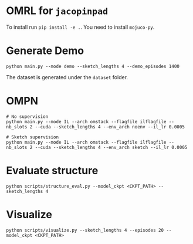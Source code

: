 # OMRL for `jacopinpad`
To install run `pip install -e .`. You need to install `mojuco-py`.
# Generate Demo
```
python main.py --mode demo --sketch_lengths 4 --demo_episodes 1400
```
The dataset is generated under the `dataset` folder.
# OMPN
```
# No supervision
python main.py --mode IL --arch omstack --flagfile ilflagfile --nb_slots 2 --cuda --sketch_lengths 4 --env_arch noenv --il_lr 0.0005

# Sketch supervision
python main.py --mode IL --arch omstack --flagfile ilflagfile --nb_slots 2 --cuda --sketch_lengths 4 --env_arch sketch --il_lr 0.0005

```

# Evaluate structure
```
python scripts/structure_eval.py --model_ckpt <CKPT_PATH> --sketch_lengths 4
```

# Visualize
```
python scripts/visualize.py --sketch_lengths 4 --episodes 20 --model_ckpt <CKPT_PATH>
```
